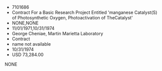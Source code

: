 * 7101686
* Contract For a Basic Research Project Entitled 'manganese Catalyst(S) of Photosynthetic Oxygen, Photoactivation of TheCatalyst'
* NONE,NONE
* 11/01/1971,10/31/1974
* George Cheniae, Martin Marietta Laboratory
* Contract
* name not available
* 10/31/1974
* USD 73,284.00

NONE